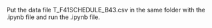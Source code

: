 Put the data file T_F41SCHEDULE_B43.csv in the same folder with the .ipynb file and run the .ipynb file.
